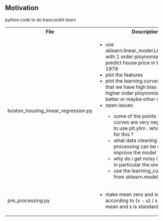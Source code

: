 <h2>Motivation</h2>
python code to do basicscikit-learn

<table>
  <tr>
    <th>File</th>
    <th>Description</th>
  </tr>
  <tr>
    <td>boston_housing_linear_regression.py</td>
    <td>
    <ul>
    <li>use sklearn.linear_model.LinearRegression with 1 order ploynomial as model to predict house price in boston year 1978</li>
    <li>plot the features</li>
    <li>plot the learning curves. it is obvious that we have high bias problem. so higher order ploynomial might be better or maybe other model</li>
    <li>open issues</li>
    <ul>
    <li>some of the points on the learning curves are very negative so i had to use plt.ylim . whats the reason for this ?</li>
    <li>what data cleaning \ pre processing can be used to improve the model ?</li>
    <li>why do i get noisy learning curve - in particular the one for test ?</li>
    <li>use the learning_curve function from sklearn.model_selection</li>
    </ul>
    </ul>
    </td>
  </tr>
  <tr>
    <td>pre_processing.py</td>
    <td>
    <ul>
    <li>make mean zero and scale features according to (x - u) / s where u is the mean and s is standard deviation</li>
    </ul>
    </ul>
    </td>
  </tr>
</table>
